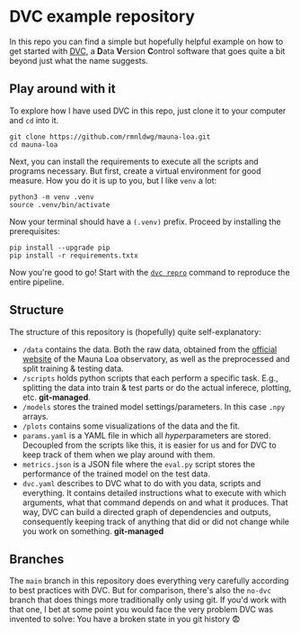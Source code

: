 # DVC example repository

In this repo you can find a simple but hopefully helpful example on how to get started with [DVC], a **D**ata **V**ersion **C**ontrol software that goes quite a bit beyond just what the name suggests.

[DVC]: https://dvc.org

## Play around with it

To explore how I have used DVC in this repo, just clone it to your computer and `cd` into it.

```
git clone https://github.com/rmnldwg/mauna-loa.git
cd mauna-loa
```

Next, you can install the requirements to execute all the scripts and programs necessary. But first, create a virtual environment for good measure. How you do it is up to you, but I like `venv` a lot:

```
python3 -m venv .venv
source .venv/bin/activate
```

Now your terminal should have a `(.venv)` prefix. Proceed by installing the prerequisites:

```
pip install --upgrade pip
pip install -r requirements.txtx
```

Now you're good to go! Start with the [`dvc repro`][dvc-docs-repro] command to reproduce the entire pipeline.

[dvc-docs-repro]: https://dvc.org/doc/command-reference/repro

## Structure

The structure of this repository is (hopefully) quite self-explanatory:

- `/data` contains the data. Both the raw data, obtained from the [official website][mauna-loa] of the Mauna Loa observatory, as well as the preprocessed and split training & testing data.
- `/scripts` holds python scripts that each perform a specific task. E.g., splitting the data into train & test parts or do the actual inferece, plotting, etc. **git-managed**.
- `/models` stores the trained model settings/parameters. In this case `.npy` arrays.
- `/plots` contains some visualizations of the data and the fit.
- `params.yaml` is a YAML file in which all *hyper*parameters are stored. Decoupled from the scripts like this, it is easier for us and for DVC to keep track of them when we play around with them.
- `metrics.json` is a JSON file where the `eval.py` script stores the performance of the trained model on the test data. 
- `dvc.yaml` describes to DVC what to do with you data, scripts and everything. It contains detailed instructions what to execute with which arguments, what that command depends on and what it produces. That way, DVC can build a directed graph of dependencies and outputs, consequently keeping track of anything that did or did not change while you work on something. **git-managed**


[mauna-loa]: https://gml.noaa.gov/ccgg/trends/data.html

## Branches

The `main` branch in this repository does everything very carefully according to best practices with DVC. But for comparison, there's also the `no-dvc` branch that does things more traditionally only using git. If you'd work with that one, I bet at some point you would face the very problem DVC was invented to solve: You have a broken state in you git history 😨